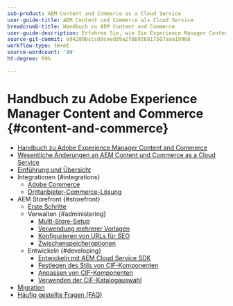 ```yaml
---
sub-product: AEM Content and Commerce as a Cloud Service
user-guide-title: AEM Content und Commerce als Cloud Service
breadcrumb-title: Handbuch zu AEM Content and Commerce
user-guide-description: Erfahren Sie, wie Sie Experience Manager Content and Commerce as a Cloud Service verwenden und verwalten können.
source-git-commit: e94289bccc09ceed89a2f8b926817507eaa19968
workflow-type: tm+mt
source-wordcount: '99'
ht-degree: 69%

---
```



# Handbuch zu Adobe Experience Manager Content and Commerce {#content-and-commerce}

+ [Handbuch zu Adobe Experience Manager Content and Commerce](/help/commerce-cloud/home.md)
+ [Wesentliche Änderungen an AEM Content und Commerce as a Cloud Service](changes.md)
+ [Einführung und Übersicht](introduction.md)
+ Integrationen {#integrations}
   + [Adobe Commerce](integrating/magento.md)
   + [Drittanbieter-Commerce-Lösung](integrating/third-party.md)
+ AEM Storefront {#storefront}
   + [Erste Schritte](getting-started.md)
   + Verwalten {#administering}
      + [Multi-Store-Setup](configuring/multi-store-setup.md)
      + [Verwendung mehrerer Vorlagen](configuring/multi-template-usage.md)
      + [Konfigurieren von URLs für SEO](configuring/advanced-url-configuration.md)
      + [Zwischenspeicheroptionen](configuring/caching.md)
   + Entwickeln {#developing}
      + [Entwickeln mit AEM Cloud Service SDK](develop.md)
      + [Festlegen des Stils von CIF-Komponenten](customizing/style-cif-component.md)
      + [Anpassen von CIF-Komponenten](customizing/customize-cif-components.md)
      + [Verwenden der CIF-Katalogauswahl](customizing/use-cif-pickers.md)
+ [Migration](migration.md)
+ [Häufig gestellte Fragen (FAQ)](faq.md)
